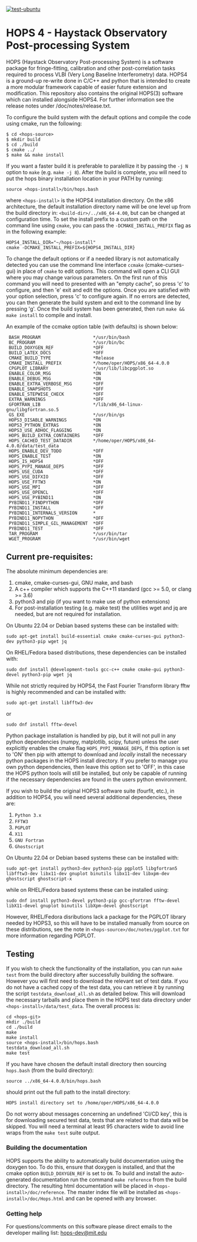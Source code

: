 [![test-ubuntu](https://github.com/MITHaystack/HOPS/actions/workflows/cmake-ubuntu.yml/badge.svg)](https://github.com/MITHaystack/HOPS/actions/workflows/cmake-ubuntu.yml)
# HOPS 4 - Haystack Observatory Post-processing System

HOPS (Haystack Observatory Post-processing System) is a software package for fringe-fitting, calibration and other post-correlation tasks required to process VLBI (Very Long Baseline Interferometry) data. HOPS4 is a ground-up re-write done in C/C++ and python that is intended to create a more modular framework capable of easier future extension and modification. This repository also contains the original HOPS(3) software which can installed alongside HOPS4. For further information see the release notes under <hops-source>/doc/notes/release.txt.

To configure the build system with the default options and compile the code using cmake, run the following:  

`$ cd <hops-source>` \
`$ mkdir build` \
`$ cd ./build` \
`$ cmake ../` \
`$ make && make install`

If you want a faster build it is preferable to paralellize it by passing the `-j N` option to `make` (e.g. `make -j 8`).
After the build is complete, you will need to put the hops binary installation location in your PATH by running:

`source <hops-install>/bin/hops.bash`

where `<hops-install>` is the HOPS4 installation directory. On the x86 architecture, the default installation directory name 
will be one level up from the build directory in: `<build-dir>/../x86_64-4.00`, but can be changed at configuration time. To set the install 
prefix to a custom path on the command line using `cmake`, you can pass the `-DCMAKE_INSTALL_PREFIX` flag as in the following example:

`HOPS4_INSTALL_DIR="~/hops-install"` \
`cmake -DCMAKE_INSTALL_PREFIX=${HOPS4_INSTALL_DIR}`

To change the default options or if a needed library is not automatically detected you can
use the command line interface `ccmake` (cmake-curses-gui) in place of `cmake` to edit options. This command will open a CLI
GUI where you may change various parameters. On the first run of this command you will need to presented with an "empty cache", so press 'c'
to configure, and then 'e' exit and edit the options. Once you are satisfied with your option selection, press 'c' to configure again. If no errors
are detected, you can then generate the build system and exit to the command line by pressing 'g'. Once the build system has been generated, then run `make && make install` to compile and install.

An example of the ccmake option table (with defaults) is shown below:
```
 BASH_PROGRAM                    */usr/bin/bash
 BC_PROGRAM                      */usr/bin/bc
 BUILD_DOXYGEN_REF               *OFF
 BUILD_LATEX_DOCS                *OFF
 CMAKE_BUILD_TYPE                *Release
 CMAKE_INSTALL_PREFIX            */home/oper/HOPS/x86_64-4.0.0
 CPGPLOT_LIBRARY                 */usr/lib/libcpgplot.so
 ENABLE_COLOR_MSG                *ON
 ENABLE_DEBUG_MSG                *ON
 ENABLE_EXTRA_VERBOSE_MSG        *OFF
 ENABLE_SNAPSHOTS                *OFF
 ENABLE_STEPWISE_CHECK           *OFF
 EXTRA_WARNINGS                  *OFF
 GFORTRAN_LIB                    */lib/x86_64-linux-gnu/libgfortran.so.5
 GS_EXE                          */usr/bin/gs
 HOPS3_DISABLE_WARNINGS          *ON
 HOPS3_PYTHON_EXTRAS             *ON
 HOPS3_USE_ADHOC_FLAGGING        *ON
 HOPS_BUILD_EXTRA_CONTAINERS     *OFF
 HOPS_CACHED_TEST_DATADIR        */home/oper/HOPS/x86_64-4.0.0/data/test_data
 HOPS_ENABLE_DEV_TODO            *OFF
 HOPS_ENABLE_TEST                *ON
 HOPS_IS_HOPS4                   *OFF
 HOPS_PYPI_MANAGE_DEPS           *OFF
 HOPS_USE_CUDA                   *OFF
 HOPS_USE_DIFXIO                 *OFF
 HOPS_USE_FFTW3                  *ON
 HOPS_USE_MPI                    *OFF
 HOPS_USE_OPENCL                 *OFF
 HOPS_USE_PYBIND11               *ON
 PYBIND11_FINDPYTHON             *OFF
 PYBIND11_INSTALL                *OFF
 PYBIND11_INTERNALS_VERSION      *
 PYBIND11_NOPYTHON               *OFF
 PYBIND11_SIMPLE_GIL_MANAGEMENT  *OFF
 PYBIND11_TEST                   *OFF
 TAR_PROGRAM                     */usr/bin/tar
 WGET_PROGRAM                    */usr/bin/wget
```

## Current pre-requisites:

The absolute minimum dependencies are:

1. cmake, cmake-curses-gui, GNU make, and bash
2. A c++ compiler which supports the C++11 standard (gcc >= 5.0, or clang >= 3.6)
3. python3 and pip (if you want to make use of python extensions)
4. For post-installation testing (e.g. make test) the utilities wget and jq are needed, but are not required for installation.

On Ubuntu 22.04 or Debian based systems these can be installed with:

```
sudo apt-get install build-essential cmake cmake-curses-gui python3-dev python3-pip wget jq
```
On RHEL/Fedora based distributions, these dependencies can be installed with:
```
sudo dnf install @development-tools gcc-c++ cmake cmake-gui python3-devel python3-pip wget jq
```
While not strictly required by HOPS4, the Fast Fourier Transform library fftw is highly recommended and can be installed with:
```
sudo apt-get install libfftw3-dev
```
or 
```
sudo dnf install fftw-devel
```

Python package installation is handled by pip, but it will not pull in any python dependencies (numpy, matplotlib, scipy, future) unless the user explicitly enables the cmake flag `HOPS_PYPI_MANAGE_DEPS`, if this option is set to 'ON' then pip with attempt to download and *locally* install the necessary python packages in the HOPS install directory. If you prefer to manage you own python dependencies, then leave this option set to 'OFF', in this case the HOPS python tools will still be installed, but only be capable of running if the necessary dependencies are found in the users python environment.

If you wish to build the original HOPS3 software suite (fourfit, etc.), in addition to HOPS4, you will need
several additional dependencies, these are:

1. `Python 3.x`
2. `FFTW3`
3. `PGPLOT`
4. `X11`
5. `GNU Fortran`
6. `Ghostscript`

On Ubuntu 22.04 or Debian based systems these can be installed with:

```
sudo apt-get install python3-dev python3-pip pgplot5 libgfortran5 libfftw3-dev libx11-dev gnuplot binutils libx11-dev libxpm-dev ghostscript ghostscript-x
```
while on RHEL/Fedora based systems these can be installed using:
```
sudo dnf install python3-devel python3-pip gcc-gfortran fftw-devel libX11-devel gnuplot binutils libXpm-devel ghostscript
```
However, RHEL/Fedora disributions lack a package for the PGPLOT library needed by HOPS3, so this will have to be installed manually 
from source on these distributions, see the note in `<hops-source>/doc/notes/pgplot.txt` for more information regarding PGPLOT.

## Testing
If you wish to check the functionality of the installation, you can run `make test` from the build directory after successfully building the software.
However you will first need to download the relevant set of test data. If you do not have a cached copy of the test data, you
can retrieve it by running the script `testdata_download_all.sh` as detailed below. This will download the necessary tarballs and place them in the HOPS test data directory under `<hops-install>/data/test_data`. The overall process is:

```
cd <hops-git>
mkdir ./build
cd ./build
make
make install
source <hops-install>/bin/hops.bash
testdata_download_all.sh
make test
```

If you have have chosen the default install directory then sourcing `hops.bash` (from the build directory):

`source ../x86_64-4.0.0/bin/hops.bash`

should print out the full path to the install directory:

`HOPS install directory set to /home/oper/HOPS/x86_64-4.0.0`

Do not worry about messages concerning an undefined 'CI/CD key', this is for downloading secured test data, tests that are related to that data will be skipped.
You will need a terminal at least 95 characters wide to avoid line wraps from the `make test` suite output. 

### Building the documentation
HOPS supports the ability to automatically build documentation using the doxygen too. To do this, ensure that doxygen is installed, and that the
cmake option `BUILD_DOXYGEN_REF` is set to `ON`. To build and install the auto-generated documentation run the command `make reference` from the build directory.
The resulting html documentation will be placed in `<hops-install>/doc/reference`. The master index file will be installed as `<hops-install>/doc/Hops.html` and can
be opened with any browser.

### Getting help

For questions/comments on this software please direct emails to the developer mailing list: hops-dev@mit.edu
